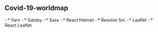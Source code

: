 ## Covid-19-worldmap

⋅⋅* Yarn
⋅⋅* Gatsby
⋅⋅* Sass
⋅⋅* React Helmet
⋅⋅* Resolve Src
⋅⋅* Leaflet
⋅⋅* React Leaflet
